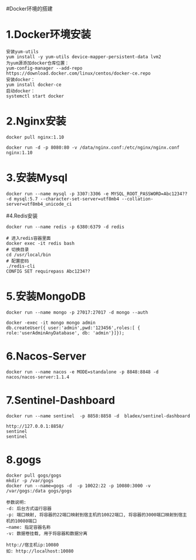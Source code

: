 #Docker环境的搭建

# 1.Docker环境安装
```
安装yum-utils
yum install -y yum-utils device-mapper-persistent-data lvm2
为yum源添加docker仓库位置：
yum-config-manager --add-repo https://download.docker.com/linux/centos/docker-ce.repo
安装docker：
yum install docker-ce
启动docker：
systemctl start docker
```

# 2.Nginx安装
```
docker pull nginx:1.10

docker run -d -p 8080:80 -v /data/nginx.conf:/etc/nginx/nginx.conf nginx:1.10
```

# 3.安装Mysql

```shell
docker run --name mysql -p 3307:3306 -e MYSQL_ROOT_PASSWORD=Abc1234?? -d mysql:5.7 --character-set-server=utf8mb4 --collation-server=utf8mb4_unicode_ci
```

#4.Redis安装

```
docker run --name redis -p 6380:6379 -d redis
```

```
# 进入redis容器里面
docker exec -it redis bash
# 切换目录
cd /usr/local/bin
# 配置密码
./redis-cli
CONFIG SET requirepass Abc1234??
```

# 5.安装MongoDB

```
docker run --name mongo -p 27017:27017 -d mongo --auth
```

```
docker -exec -it mongo mongo admin
db.createUser({ user:'admin',pwd:'123456',roles:[ { role:'userAdminAnyDatabase', db: 'admin'}]});
```

# 6.Nacos-Server

```
docker run --name nacos -e MODE=standalone -p 8848:8848 -d nacos/nacos-server:1.1.4
```

# 7.Sentinel-Dashboard

```
docker run --name sentinel  -p 8858:8858 -d  bladex/sentinel-dashboard
```

```
http://127.0.0.1:8858/
sentinel
sentinel
```
# 8.gogs
```
docker pull gogs/gogs
mkdir -p /var/gogs
docker run --name=gogs -d  -p 10022:22 -p 10080:3000 -v /var/gogs:/data gogs/gogs
```

```
参数说明:
-d: 后台方式运行容器
-p: 端口映射, 将容器的22端口映射到宿主机的10022端口, 将容器的3000端口映射到宿主机的10080端口
–name: 指定容器名称
-v: 数据卷挂载, 用于将容器和数据分离

http://宿主机ip:10080
如: http://localhost:10080
```


